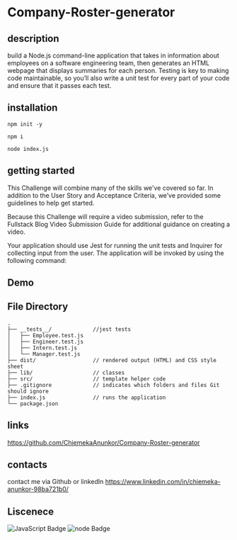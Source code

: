 # Company-Roster-generator

## description

build a Node.js command-line application that takes in information about employees on a software engineering team, then generates an HTML webpage that displays summaries for each person. Testing is key to making code maintainable, so you’ll also write a unit test for every part of your code and ensure that it passes each test.

## installation

```
npm init -y

npm i

node index.js
```

## getting started

This Challenge will combine many of the skills we've covered so far. In addition to the User Story and Acceptance Criteria, we’ve provided some guidelines to help get started.

Because this Challenge will require a video submission, refer to the Fullstack Blog Video Submission Guide for additional guidance on creating a video.

Your application should use Jest for running the unit tests and Inquirer for collecting input from the user. The application will be invoked by using the following command:

## Demo

## File Directory

```
.
├── __tests__/             //jest tests
│   ├── Employee.test.js
│   ├── Engineer.test.js
│   ├── Intern.test.js
│   └── Manager.test.js
├── dist/                  // rendered output (HTML) and CSS style sheet
├── lib/                   // classes
├── src/                   // template helper code
├── .gitignore             // indicates which folders and files Git should ignore
├── index.js               // runs the application
└── package.json
```

## links

https://github.com/ChiemekaAnunkor/Company-Roster-generator

## contacts

contact me via Github or linkedIn https://www.linkedin.com/in/chiemeka-anunkor-98ba721b0/

## Liscenece

![JavaScript Badge](https://img.shields.io/badge/Language-JavaScript-orange)
![node Badge](https://img.shields.io/badge/Language-Nodejs-green)
